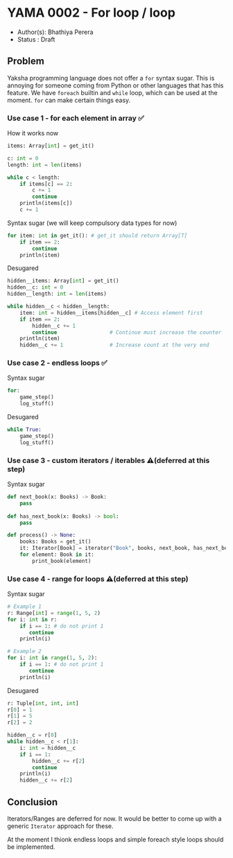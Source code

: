 # YAMA 0002 - For loop / loop

- Author(s): Bhathiya Perera
- Status   : Draft

<!-- different languages for code blocks are used to get maximum syntax matching for free, please ignore -->

## Problem

Yaksha programming language does not offer a `for` syntax sugar. This is annoying for someone coming from Python or other languages that has this feature. 
We have `foreach` builtin and `while` loop, which can be used at the moment. `for` can make certain things easy.


### Use case 1 - for each element in array ✅

How it works now
```python
items: Array[int] = get_it()

c: int = 0
length: int = len(items)

while c < length:
    if items[c] == 2:
        c += 1 
        continue
    println(items[c])
    c += 1
```

Syntax sugar (we will keep compulsory data types for now)

```python
for item: int in get_it(): # get_it should return Array[T]
    if item == 2:
        continue
    println(item)
```

Desugared 

```python
hidden__items: Array[int] = get_it()
hidden__c: int = 0
hidden__length: int = len(items)

while hidden__c < hidden__length:
    item: int = hidden__items[hidden__c] # Access element first
    if item == 2:
        hidden__c += 1
        continue                 # Continue must increase the counter
    println(item)
    hidden__c += 1               # Increase count at the very end
```


### Use case 2 - endless loops ✅

Syntax sugar

```python
for:
    game_step()
    log_stuff()
```

Desugared

```python
while True:
    game_step()
    log_stuff()
```

### Use case 3 - custom iterators / iterables ⚠️(deferred at this step)

Syntax sugar

```python
def next_book(x: Books) -> Book:
    pass
  
def has_next_book(x: Books) -> bool:
    pass

def process() -> None:
    books: Books = get_it()
    it: Iterator[Book] = iterator("Book", books, next_book, has_next_book)
    for element: Book in it:
        print_book(element)
```

### Use case 4 - range for loops ⚠️(deferred at this step)

Syntax sugar

```python
# Example 1
r: Range[int] = range(1, 5, 2)
for i: int in r:
    if i == 1: # do not print 1
       continue
    println(i)

# Example 2
for i: int in range(1, 5, 2):
    if i == 1: # do not print 1
       continue
    println(i)
```

Desugared

```python
r: Tuple[int, int, int]
r[0] = 1
r[1] = 5
r[2] = 2

hidden__c = r[0]
while hidden__c < r[1]:
    i: int = hidden__c
    if i == 1:
        hidden__c += r[2]
        continue
    println(i)
    hidden__c += r[2]
```

## Conclusion

Iterators/Ranges are deferred for now. It would be better to come up with a generic `Iterator` approach for these.

At the moment I thionk endless loops and simple foreach style loops should be implemented.

